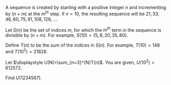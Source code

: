 A sequence is created by starting with a positive integer $n$ and incrementing by $(n+m)$ at the $m^{th}$ step. 
If $n=10$, the resulting sequence will be $21,33,46,60,75,91,108,126,\ldots$.

Let $S(n)$ be the set of indices $m$, for which the $m^{th}$ term in the sequence is divisible by $(n+m)$. 
For example, $S(10)=\{5,8,20,35,80\}$.

Define $T(n)$ to be the sum of the indices in $S(n)$. For example, $T(10) = 148$ and $T(10^2)=21828$.

Let $\displaystyle U(N)=\sum_{n=3}^{N}T(n)$. You are given, $U(10^2)=612572$.

Find $U(1234567)$.